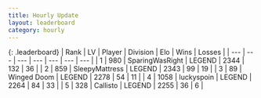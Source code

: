 ```yaml
---
title: Hourly Update
layout: leaderboard
category: hourly
---
```


{: .leaderboard}
| Rank | LV | Player | Division | Elo | Wins | Losses |
| --- | --- | --- | --- | --- | --- | --- |
| <span data-change="0">1</span> | 980 | <span title="ID: 402846">SparingWasRight</span> | LEGEND | <span data-change="0">2344</span> | <span data-change="0">132</span> | <span data-change="0">36</span> |
| <span data-change="0">2</span> | 859 | <span title="ID: 153129">SleepyMattress</span> | LEGEND | <span data-change="0">2343</span> | <span data-change="0">99</span> | <span data-change="0">19</span> |
| <span data-change="0">3</span> | 89 | <span title="ID: 744396">Winged Doom</span> | LEGEND | <span data-change="0">2278</span> | <span data-change="0">54</span> | <span data-change="0">11</span> |
| <span data-change="18">4</span> | 1058 | <span title="ID: 512212">luckyspoin</span> | LEGEND | <span data-change="59">2264</span> | <span data-change="9">84</span> | <span data-change="1">33</span> |
| <span data-change="0">5</span> | 328 | <span title="ID: 619928">Callisto</span> | LEGEND | <span data-change="0">2255</span> | <span data-change="0">36</span> | <span data-change="0">6</span> |